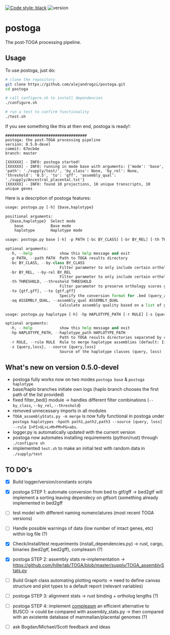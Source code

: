 [![Code style: black](https://img.shields.io/badge/code%20style-black-000000.svg)](https://github.com/psf/black)
![version](https://img.shields.io/badge/version-0.5.0--devel-orange)

# postoga

The post-TOGA processing pipeline.

## Usage

To use postoga, just do:

```bash
# clone the repository
git clone https://github.com/alejandrogzi/postoga.git
cd postoga

# call configure.sh to install dependencies
./configure.sh

# run a test to confirm functionality
./test.sh
```

If you see something like this at then end, postoga is ready!:

```text
####################################
postoga: the post-TOGA processing pipeline
version: 0.5.0-devel
commit: 67ecb4e
branch: master

[XXXXXX] - INFO: postoga started!
[XXXXXX] - INFO: running in mode base with arguments: {'mode': 'base', 'path': './supply/test/', 'by_class': None, 'by_rel': None, 'threshold': '0.5', 'to': 'gff', 'assembly_qual': './supply/Ancestral_placental.txt'}
[XXXXXX] - INFO: found 10 projections, 10 unique transcripts, 10 unique genes
```

Here is a descrption of postoga features:

```python
usage: postoga.py [-h] {base,haplotype}

positional arguments:
  {base,haplotype}  Select mode
    base            Base mode
    haplotype       Haplotype mode
```

```python
usage: postoga.py base [-h] -p PATH [-bc BY_CLASS] [-br BY_REL] [-th THRESHOLD] -to {gtf,gff} [-aq ASSEMBLY_QUAL]

optional arguments:
  -h, --help            show this help message and exit
  -p PATH, --path PATH  Path to TOGA results directory
  -bc BY_CLASS, --by-class BY_CLASS
                        Filter parameter to only include certain orthology classes (I, PI, UL, M, PM, L, UL)
  -br BY_REL, --by-rel BY_REL
                        Filter parameter to only include certain orthology relationships (o2o, o2m, m2m, m2m, o2z)
  -th THRESHOLD, --threshold THRESHOLD
                        Filter parameter to preserve orthology scores greater or equal to a given threshold (0.0 - 1.0)
  -to {gtf,gff}, --to {gtf,gff}
                        Specify the conversion format for .bed (query_annotation/filtered) file (gtf, gff3)
  -aq ASSEMBLY_QUAL, --assembly_qual ASSEMBLY_QUAL
                        Calculate assembly quality based on a list of genes provided by the user (default: Ancestral_placental.txt)
```

```python
usage: postoga.py haplotype [-h] -hp HAPLOTYPE_PATH [-r RULE] [-s {query,loss}]

optional arguments:
  -h, --help            show this help message and exit
  -hp HAPLOTYPE_PATH, --haplotype_path HAPLOTYPE_PATH
                        Path to TOGA results directories separated by commas (path1,path2,path3)
  -r RULE, --rule RULE  Rule to merge haplotype assemblies (default: I>PI>UL>L>M>PM>PG>abs)
  -s {query,loss}, --source {query,loss}
                        Source of the haplotype classes (query, loss)
```


## What's new on version 0.5.0-devel


- postoga fully works now on two modes `postoga base` & `postoga haplotype`
- base/haplo branches initiate own logs (haplo branch chooses the first path of the list provided)
- fixed filter_bed() module -> handles different filter combinations (`--by_class`, `--by_rel`, `--threshold`)
- removed unnecessary imports in all modules
- `TOGA_assemblyStats.py -m merge` is now fully functional in postoga under `postoga haplotypes -hpath path1,path2,path3 --source [query, loss] --rule I>PI>UL>L>M>PM>PG>abs`.
- logger.py is automatically updated with the current version
- postoga now automates installing requirements (python/rust) through `./configure sh`
- implemented `test.sh` to make an initial test with random data in `./supply/test`



## TO DO's

- [x] Build logger/version/constants scripts

- [x] postoga STEP 1: automate conversion from bed to gtf/gff -> bed2gtf will implement a sorting leaving dependecy on gtfsort (something already implemented in bed2gff

- [ ] test model with different naming nomenclatures (most recent TOGA versions)

- [ ] Handle possible warnings of data (low number of intact genes, etc) within log file (?)

- [x] Check/install/test requeriments (install_dependencies.py) -> rust, cargo, binaries (bed2gtf, bed2gff), compleasm (?)

- [x] postoga STEP 2: assembly stats re-implementation -> https://github.com/hillerlab/TOGA/blob/master/supply/TOGA_assemblyStats.py

- [ ] Build Graph class automating plotting reports -> need to define canvas structure and plot types to a default report (relevant variables)

- [ ] postoga STEP 3: alignment stats -> rust binding + ortholog lengths (?)

- [ ] postoga STEP 4: implement [compleasm](https://github.com/huangnengCSU/compleasm) an efficient alternative to BUSCO -> could be compared with assembly_stats.py -> then compared with an existente database of mammalian/placental genomes (?)

- [ ] ask Bogdan/Michael/Scott feedback and ideas